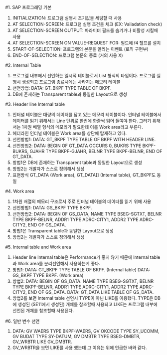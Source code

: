 #1. SAP 프로그래밍 기본 
1) INITIALIZATION: 프로그램 실행시 초기값을 세팅할 때 사용
2) AT SELECTION-SCREEN: 프로그램 실행 조건을 체크 (EX: Valiadation check)
3) AT SELECTION-SCREEN OUTPUT: 파라미터 필드를 숨기거나 비활성 시킬때 사용
4) AT SELECTION-SCREEN ON VALUE-REQUEST FOR: 필드에 f4 헬프를 설치
5) START-OF-SELECTION: 프로그램의 본문을 알리는 이벤트 (로직 구현부)
6) END-OF-SELECTION: 프로그램 본문의 종료 (거의 사용 X)

#2. Internal Table
1) 프로그램 내부에서 선언하는 일시적 테이블로서 List 형식의 타입이다. 프로그램 실행시 생성되고 프로그램 종료시에는 사라지는 메모리 테이블
2) 선언방법: DATA: GT_BKPF TYPE TABLE OF BKPF.
3) DB에 존재하는 Transparent table과 동일한 Layout으로 생성

#3. Header line Internal table
1) 인터널 테이블은 대량의 데이터를 담고 있는 메모리 테이블이다. 인터널 테이블에서 데이터를 읽기 위해서는 Line 단위로 한번에 한줄씩 읽어 들여야 한다. 그러기 위해서는 1차원 배열 형식의 메모리가 필요한데 이를 Work area라고 부른다.
2) 헤더라인 인터널 테이블은 Work area를 상단에 탑재하고 있다.
3) 선언방법1: DATA: GT_BKPF TYPE TABLE OF BKPF WITH HEADER LINE.
4) 선언방법2: DATA: BEGIN OF GT_DATA OCCURS 0,
                      BUKRS TYPE BKPF-BUKRS,
                      GJAHR TYPE BKPF-GJAHR,
                      BELNR TYPE BKPF-BELNR,
                      END OF GT_DATA.
5) 방법1은 DB에 존재하는 Transparent table과 동일한 Layout으로 생성
6) 방법2는 개발자가 스스로 정의해서 생성
7) 표현방식  GT_DATA (Work area), GT_DATA[] (Internal table), GT_BKPF도 동일

#4. Work area
1) 1차원 배열의 메모리 구조로서 주로 인터널 테이블의 데이터를 읽기 위해 사용
2) 선언방법1: DATA: GS_BKPF TYPE BKPF.
3) 선언방법2: DATA: BEGIN OF GS_DATA,
                      NAME TYPE BSEG-SGTXT,
                      BELNR TYPE BKPF-BELNR,
                      ADDR1 TYPE ADRC-CITY1,
                      ADDR2 TYPE ADRC-CITY2,
                      END OF GS_DATA.
4) 방법1은 Transparent table과 동일한 Layout으로 생성
5) 방법2는 개발자가 스스로 정의해서 생성

#5. Internal table and Work area
1) Header line Internal table은 Performance가 좋지 않기 때문에 Internal table과 Work area를 분리선언해서 사용하는게 좋다.
2) 방법1: DATA: GT_BKPF TYPE TABLE OF BKPF. (Internal table)
          DATA: GS_BKPF TYPE BKPF. (Work area)
3) 방법2: DATA: BEGIN OF GS_DATA.
                  NAME TYPE BSEG-SGTXT,
                  BELNR TYPE BKPF-BELNR,
                  ADDR1 TYPE ADRC-CITY1,
                  ADDR2 TYPE ADRC-CITY2,
                  END OF GS_DATA.
          DATA: GT_DATA LIKE TABLE OF GS_DATA.
4) 방법2를 보면 Internal table 선언시 TYPE이 아닌 LIKE를 이용했다. TYPE은 DB에 생성된 (SE11에서 생성된) 개체를 참조할때 사용되고 LIKE는 프로그램 내부에 선언된 개체를 참조할때 사용된다.

#6. 일반 변수 선언
1) DATA: GV WAERS TYPE BKPF-WAERS,
         GV OKCODE TYPE SY_UCOMM,
         GV BUDAT TYPE SY-DATUM,
         GV DMBTR TYPE BSEG-DMBTR,
         GV_WRBTR LIKE GV_DMBTR.
2) GV_WRBTR을 보면 LIKE를 사용 했는데 그 이유는 위에 언급한 바와 같다.

